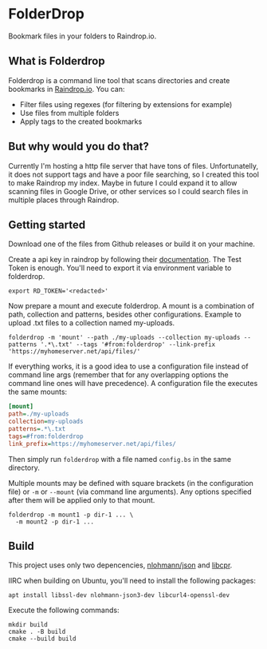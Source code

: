 # FolderDrop

Bookmark files in your folders to Raindrop.io.

## What is Folderdrop

Folderdrop is a command line tool that scans directories and create bookmarks in [Raindrop.io](https://raindrop.io/). You can:
- Filter files using regexes (for filtering by extensions for example)
- Use files from multiple folders
- Apply tags to the created bookmarks

## But why would you do that?

Currently I'm hosting a http file server that have tons of files. Unfortunatelly, it does not support tags and have a poor file searching, so I created this tool to make Raindrop my index.
Maybe in future I could expand it to allow scanning files in Google Drive, or other services so I could search files in multiple places through Raindrop.

## Getting started

Download one of the files from Github releases or build it on your machine.

Create a api key in raindrop by following their [documentation](https://developer.raindrop.io/v1/authentication/token). The Test Token is enough. You'll need to export it via environment variable to folderdrop.

```shell
export RD_TOKEN='<redacted>'
```

Now prepare a mount and execute folderdrop. A mount is a combination of path, collection and patterns, besides other configurations. Example to upload .txt files to a collection named my-uploads.

```shell
folderdrop -m 'mount' --path ./my-uploads --collection my-uploads --patterns '.*\.txt' --tags '#from:folderdrop' --link-prefix 'https://myhomeserver.net/api/files/'
```

If everything works, it is a good idea to use a configuration file instead of command line args (remember that for any overlapping options the command line ones will have precedence).
A configuration file the executes the same mounts:

```ini
[mount]
path=./my-uploads
collection=my-uploads
patterns=.*\.txt
tags=#from:folderdrop
link_prefix=https://myhomeserver.net/api/files/
```

Then simply run `folderdrop` with a file named `config.bs` in the same directory.

Multiple mounts may be defined with square brackets (in the configuration file) or `-m` or `--mount` (via command line arguments). Any options specified after them will be applied only to that mount.

```shell
folderdrop -m mount1 -p dir-1 ... \
  -m mount2 -p dir-1 ...
```

## Build

This project uses only two depencencies, [nlohmann/json](https://github.com/nlohmann/json) and [libcpr](https://github.com/libcpr/cpr).

IIRC when building on Ubuntu, you'll need to install the following packages:

```
apt install libssl-dev nlohmann-json3-dev libcurl4-openssl-dev
```

Execute the following commands:

```shell
mkdir build
cmake . -B build
cmake --build build
```
